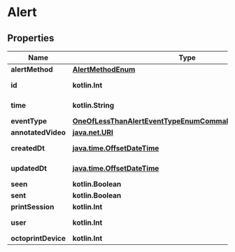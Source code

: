 
# Alert

## Properties
Name | Type | Description | Notes
------------ | ------------- | ------------- | -------------
**alertMethod** | [**AlertMethodEnum**](AlertMethodEnum.md) |  | 
**id** | **kotlin.Int** |  |  [optional] [readonly]
**time** | **kotlin.String** |  |  [optional] [readonly]
**eventType** | [**OneOfLessThanAlertEventTypeEnumCommaNullEnumGreaterThan**](OneOfLessThanAlertEventTypeEnumCommaNullEnumGreaterThan.md) |  |  [optional]
**annotatedVideo** | [**java.net.URI**](java.net.URI.md) |  |  [optional]
**createdDt** | [**java.time.OffsetDateTime**](java.time.OffsetDateTime.md) |  |  [optional] [readonly]
**updatedDt** | [**java.time.OffsetDateTime**](java.time.OffsetDateTime.md) |  |  [optional] [readonly]
**seen** | **kotlin.Boolean** |  |  [optional]
**sent** | **kotlin.Boolean** |  |  [optional]
**printSession** | **kotlin.Int** |  |  [optional]
**user** | **kotlin.Int** |  |  [optional] [readonly]
**octoprintDevice** | **kotlin.Int** |  |  [optional]



